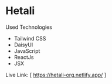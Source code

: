 # Hetali

Used Technologies
* Tailwind CSS
* DaisyUI
* JavaScript
* ReactJs
* JSX

Live Link:
[ https://hetali-org.netlify.app/ ]